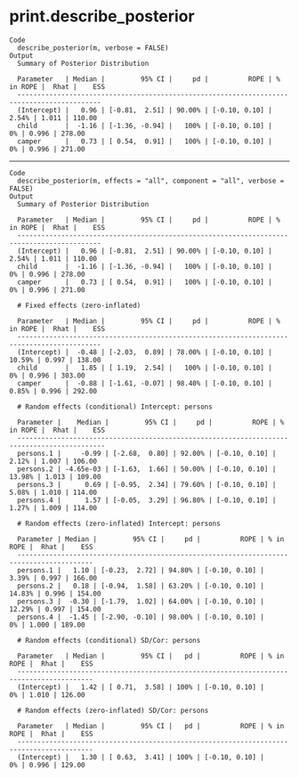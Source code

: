 # print.describe_posterior

    Code
      describe_posterior(m, verbose = FALSE)
    Output
      Summary of Posterior Distribution
      
      Parameter   | Median |         95% CI |     pd |          ROPE | % in ROPE |  Rhat |    ESS
      -------------------------------------------------------------------------------------------
      (Intercept) |   0.96 | [-0.81,  2.51] | 90.00% | [-0.10, 0.10] |     2.54% | 1.011 | 110.00
      child       |  -1.16 | [-1.36, -0.94] |   100% | [-0.10, 0.10] |        0% | 0.996 | 278.00
      camper      |   0.73 | [ 0.54,  0.91] |   100% | [-0.10, 0.10] |        0% | 0.996 | 271.00

---

    Code
      describe_posterior(m, effects = "all", component = "all", verbose = FALSE)
    Output
      Summary of Posterior Distribution
      
      Parameter   | Median |         95% CI |     pd |          ROPE | % in ROPE |  Rhat |    ESS
      -------------------------------------------------------------------------------------------
      (Intercept) |   0.96 | [-0.81,  2.51] | 90.00% | [-0.10, 0.10] |     2.54% | 1.011 | 110.00
      child       |  -1.16 | [-1.36, -0.94] |   100% | [-0.10, 0.10] |        0% | 0.996 | 278.00
      camper      |   0.73 | [ 0.54,  0.91] |   100% | [-0.10, 0.10] |        0% | 0.996 | 271.00
      
      # Fixed effects (zero-inflated)
      
      Parameter   | Median |         95% CI |     pd |          ROPE | % in ROPE |  Rhat |    ESS
      -------------------------------------------------------------------------------------------
      (Intercept) |  -0.48 | [-2.03,  0.89] | 78.00% | [-0.10, 0.10] |    10.59% | 0.997 | 138.00
      child       |   1.85 | [ 1.19,  2.54] |   100% | [-0.10, 0.10] |        0% | 0.996 | 303.00
      camper      |  -0.88 | [-1.61, -0.07] | 98.40% | [-0.10, 0.10] |     0.85% | 0.996 | 292.00
      
      # Random effects (conditional) Intercept: persons
      
      Parameter |    Median |         95% CI |     pd |          ROPE | % in ROPE |  Rhat |    ESS
      --------------------------------------------------------------------------------------------
      persons.1 |     -0.99 | [-2.68,  0.80] | 92.00% | [-0.10, 0.10] |     2.12% | 1.007 | 106.00
      persons.2 | -4.65e-03 | [-1.63,  1.66] | 50.00% | [-0.10, 0.10] |    13.98% | 1.013 | 109.00
      persons.3 |      0.69 | [-0.95,  2.34] | 79.60% | [-0.10, 0.10] |     5.08% | 1.010 | 114.00
      persons.4 |      1.57 | [-0.05,  3.29] | 96.80% | [-0.10, 0.10] |     1.27% | 1.009 | 114.00
      
      # Random effects (zero-inflated) Intercept: persons
      
      Parameter | Median |         95% CI |     pd |          ROPE | % in ROPE |  Rhat |    ESS
      -----------------------------------------------------------------------------------------
      persons.1 |   1.10 | [-0.23,  2.72] | 94.80% | [-0.10, 0.10] |     3.39% | 0.997 | 166.00
      persons.2 |   0.18 | [-0.94,  1.58] | 63.20% | [-0.10, 0.10] |    14.83% | 0.996 | 154.00
      persons.3 |  -0.30 | [-1.79,  1.02] | 64.00% | [-0.10, 0.10] |    12.29% | 0.997 | 154.00
      persons.4 |  -1.45 | [-2.90, -0.10] | 98.00% | [-0.10, 0.10] |        0% | 1.000 | 189.00
      
      # Random effects (conditional) SD/Cor: persons
      
      Parameter   | Median |         95% CI |   pd |          ROPE | % in ROPE |  Rhat |    ESS
      -----------------------------------------------------------------------------------------
      (Intercept) |   1.42 | [ 0.71,  3.58] | 100% | [-0.10, 0.10] |        0% | 1.010 | 126.00
      
      # Random effects (zero-inflated) SD/Cor: persons
      
      Parameter   | Median |         95% CI |   pd |          ROPE | % in ROPE |  Rhat |    ESS
      -----------------------------------------------------------------------------------------
      (Intercept) |   1.30 | [ 0.63,  3.41] | 100% | [-0.10, 0.10] |        0% | 0.996 | 129.00

